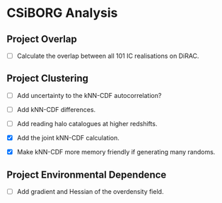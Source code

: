 # CSiBORG Analysis


##  Project Overlap
- [ ] Calculate the overlap between all 101 IC realisations on DiRAC.



## Project Clustering
- [ ] Add uncertainty to the kNN-CDF autocorrelation?
- [ ] Add kNN-CDF differences.
- [ ] Add reading halo catalogues at higher redshifts.
- [x] Add the joint kNN-CDF calculation.
- [x] Make kNN-CDF more memory friendly if generating many randoms.


## Project Environmental Dependence
- [ ] Add gradient and Hessian of the overdensity field.
